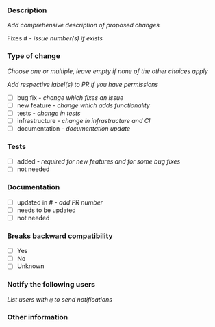 ### Description

_Add comprehensive description of proposed changes_

Fixes # - _issue number(s) if exists_

### Type of change

_Choose one or multiple, leave empty if none of the other choices apply_

_Add respective label(s) to PR if you have permissions_

- [ ] bug fix - _change which fixes an issue_
- [ ] new feature - _change which adds functionality_
- [ ] tests - _change in tests_
- [ ] infrastructure - _change in infrastructure and CI_
- [ ] documentation - _documentation update_

### Tests

- [ ] added - _required for new features and for some bug fixes_
- [ ] not needed

### Documentation

- [ ] updated in # - _add PR number_
- [ ] needs to be updated
- [ ] not needed

### Breaks backward compatibility

- [ ] Yes
- [ ] No
- [ ] Unknown

### Notify the following users

_List users with `@` to send notifications_

### Other information
